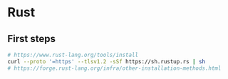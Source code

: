# Rust

## First steps
```bash
# https://www.rust-lang.org/tools/install
curl --proto '=https' --tlsv1.2 -sSf https://sh.rustup.rs | sh
# https://forge.rust-lang.org/infra/other-installation-methods.html


```
